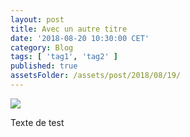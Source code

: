 ```yaml
---
layout: post
title: Avec un autre titre
date: '2018-08-20 10:30:00 CET'
category: Blog
tags: [ 'tag1', 'tag2' ]
published: true
assetsFolder: /assets/post/2018/08/19/
---
```




<img src="{{page.assetsFolder}}/cover.png" />

<!-- 1024 × 768 -->

Texte de test


